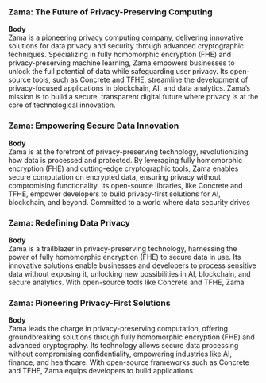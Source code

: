 ### Zama: The Future of Privacy-Preserving Computing

**Body**  
Zama is a pioneering privacy computing company, delivering innovative solutions for data privacy and security through advanced cryptographic techniques. Specializing in fully homomorphic encryption (FHE) and privacy-preserving machine learning, Zama empowers businesses to unlock the full potential of data while safeguarding user privacy. Its open-source tools, such as Concrete and TFHE, streamline the development of privacy-focused applications in blockchain, AI, and data analytics. Zama’s mission is to build a secure, transparent digital future where privacy is at the core of technological innovation.

### Zama: Empowering Secure Data Innovation

**Body**  
Zama is at the forefront of privacy-preserving technology, revolutionizing how data is processed and protected. By leveraging fully homomorphic encryption (FHE) and cutting-edge cryptographic tools, Zama enables secure computation on encrypted data, ensuring privacy without compromising functionality. Its open-source libraries, like Concrete and TFHE, empower developers to build privacy-first solutions for AI, blockchain, and beyond. Committed to a world where data security drives

### Zama: Redefining Data Privacy

**Body**  
Zama is a trailblazer in privacy-preserving technology, harnessing the power of fully homomorphic encryption (FHE) to secure data in use. Its innovative solutions enable businesses and developers to process sensitive data without exposing it, unlocking new possibilities in AI, blockchain, and secure analytics. With open-source tools like Concrete and TFHE, Zama

### Zama: Pioneering Privacy-First Solutions

**Body**  
Zama leads the charge in privacy-preserving computation, offering groundbreaking solutions through fully homomorphic encryption (FHE) and advanced cryptography. Its technology allows secure data processing without compromising confidentiality, empowering industries like AI, finance, and healthcare. With open-source frameworks such as Concrete and TFHE, Zama equips developers to build applications